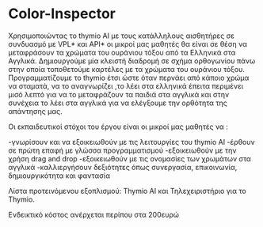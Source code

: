 # Color-Inspector

Χρησιμοποιώντας το thymio AI με τους κατάλληλους αισθητήρες σε συνδυασμό με VPL* και API* οι μικροί μας μαθητές θα είναι σε θέση να μεταφράσουν τα χρώματα του ουράνιου τόξου από τα Ελληνικά στα  Αγγλικά.
Δημιουργούμε μία κλειστή διαδρομή σε σχήμα ορθογωνίου πάνω στην οποία τοποθετούμε καρτέλες με τα χρώματα του ουράνιου τόξου. Προγραμματίζουμε το thymio έτσι ώστε όταν περνάει από κάποιο χρώμα να σταματά, να το αναγνωρίζει ,το λέει στα ελληνικά έπειτα περιμένει μισό λεπτό για να το μεταφράζουν τα παιδιά στα αγγλικά και στην συνέχεια το λέει στα αγγλικά για να ελέγξουμε την ορθότητα της απάντησης μας.

Οι εκπαιδευτικοί στόχοι του έργου είναι οι μικροί μας μαθητές να :

-γνωρίσουν και να εξοικειωθούν με τις λειτουργίες του thymio AI
-έρθουν σε πρώτη επαφή με γλώσσα προγραμματισμού
-εξοικειωθούν με την χρήση drag and drop
-εξοικειωθούν με τις ονομασίες των χρωμάτων στα αγγλικά
-καλλιεργήσουν δεξιότητες όπως συνεργασία, επικοινωνία, δημιουργικότητα και φαντασία

Λίστα προτεινόμενου εξοπλισμού: Thymio AI και Τηλεχειριστήριο για το Thymio.

Ενδεικτικό κόστος ανέρχεται περίπου στα 200ευρώ
